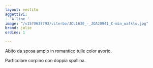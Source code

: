 ```yaml
---
layout: vestito
aggettivi:
- 'A-line '
image: "/v1570637793/viterbo/JOL1630_-_JOA20941_C-min_wafklo.jpg"
brand: jolie
ordine: 1

---
```

Abito da sposa ampio in romantico tulle color avorio.

Particolare corpino con doppia spallina.